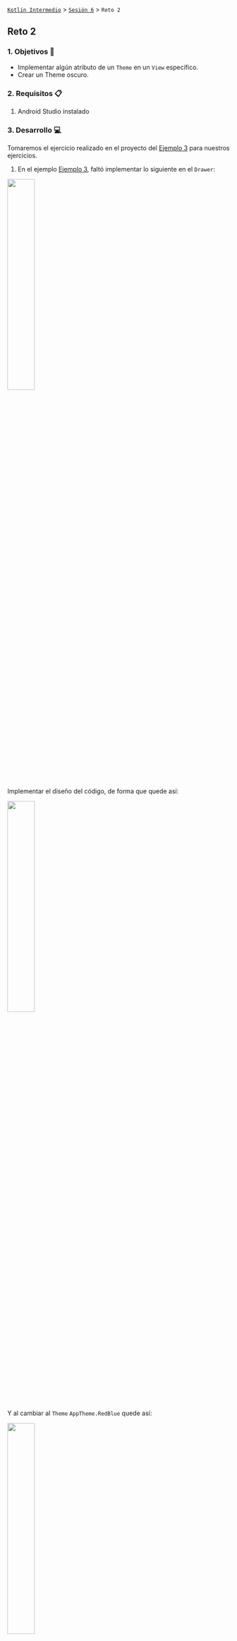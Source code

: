[`Kotlin Intermedio`](../../Readme.md) > [`Sesión 6`](../Readme.md) > `Reto 2`
    
## Reto 2

<div style="text-align: justify;">

### 1. Objetivos :dart:

- Implementar algún atributo de un `Theme` en un `View` específico.
- Crear un Theme oscuro.

### 2. Requisitos :clipboard:

1. Android Studio instalado

### 3. Desarrollo :computer:

Tomaremos el ejercicio realizado en el proyecto del [Ejemplo 3](../Ejemplo-03) para nuestros ejercicios.



1. En el ejemplo [Ejemplo 3](../Ejemplo-03), faltó implementar lo siguiente en el `Drawer`:

<image src="../Ejemplo-03/images/7.png" width="35%">
    
Implementar el diseño del código, de forma que quede así:

<image src="images/1.png" width="35%">
    
Y al cambiar al `Theme` `AppTheme.RedBlue` quede así:

<image src="images/2.png" width="35%">


<details><summary>Solución</summary>

```xml
   <LinearLayout
         ...
    android:paddingBottom="16dp"
    android:background="?attr/colorAccent"
         >
    <ImageView
```
</details>

2. Generar un nuevo ___Dark Theme___, para esto, hereda de `Theme.MaterialComponents.NoActionBar`. (Ejercicio abierto, sujeto a revisión).

<br/>

[`Anterior`](../Ejemplo-03/Readme.md) | [`Siguiente`](../Proyecto/Readme.md)



</div>
